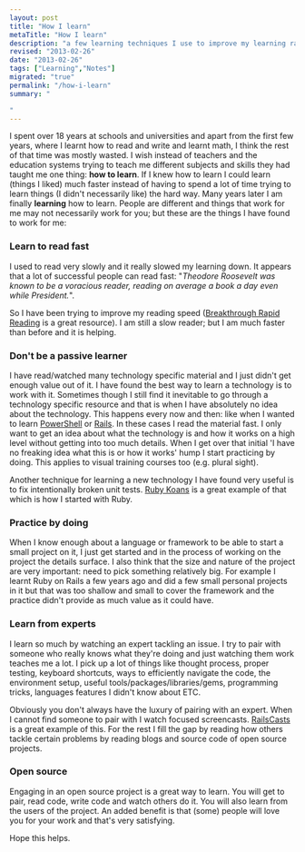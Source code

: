 ```yaml
--- 
layout: post
title: "How I learn"
metaTitle: "How I learn"
description: "a few learning techniques I use to improve my learning rate - mostly as a programmer"
revised: "2013-02-26"
date: "2013-02-26"
tags: ["Learning","Notes"]
migrated: "true"
permalink: "/how-i-learn"
summary: "

"
---
```

I spent over 18 years at schools and universities and apart from the first few years, where I learnt how to read and write and learnt math, I think the rest of that time was mostly wasted. I wish instead of teachers and the education systems trying to teach me different subjects and skills they had taught me one thing: **how to learn**. If I knew how to learn I could learn (things I liked) much faster instead of having to spend a lot of time trying to learn things (I didn't necessarily like) the hard way. Many years later I am finally **learning** how to learn. People are different and things that work for me may not necessarily work for you; but these are the things I have found to work for me:

### Learn to read fast
I used to read very slowly and it really slowed my learning down. It appears that a lot of successful people can read fast: "*Theodore Roosevelt was known to be a voracious reader, reading on average a book a day even while President.*". 

So I have been trying to improve my reading speed ([Breakthrough Rapid Reading](http://www.amazon.com/Breakthrough-Rapid-Reading-Peter-Kump/dp/073520019X) is a great resource). I am still a slow reader; but I am much faster than before and it is helping.

### Don't be a passive learner
I have read/watched many technology specific material and I just didn't get enough value out of it. I have found the best way to learn a technology is to work with it. Sometimes though I still find it inevitable to go through a technology specific resource and that is when I have absolutely no idea about the technology. This happens every now and then: like when I wanted to learn [PowerShell](http://www.powershellpro.com/powershell-tutorial-introduction/) or [Rails](http://ruby.railstutorial.org/). In these cases I read the material fast. I only want to get an idea about what the technology is and how it works on a high level without getting into too much details. When I get over that initial 'I have no freaking idea what this is or how it works' hump I start practicing by doing. This applies to visual training courses too (e.g. plural sight).

Another technique for learning a new technology I have found very useful is to fix intentionally broken unit tests. [Ruby Koans](http://rubykoans.com/) is a great example of that which is how I started with Ruby.

### Practice by doing
When I know enough about a language or framework to be able to start a small project on it, I just get started and in the process of working on the project the details surface. I also think that the size and nature of the project are very important: need to pick something relatively big. For example I learnt Ruby on Rails a few years ago and did a few small personal projects in it  but that was too shallow and small to cover the framework and the practice didn't provide as much value as it could have.

### Learn from experts
I learn so much by watching an expert tackling an issue. I try to pair with someone who really knows what they're doing and just watching them work teaches me a lot. I pick up a lot of things like thought process, proper testing, keyboard shortcuts, ways to efficiently navigate the code, the environment setup, useful tools/packages/libraries/gems, programming tricks, languages features I didn't know about ETC.

Obviously you don't always have the luxury of pairing with an expert. When I cannot find someone to pair with I watch focused screencasts. [RailsCasts](http://railscasts.com/) is a great example of this. For the rest I fill the gap by reading how others tackle certain problems by reading blogs and source code of open source projects.

### Open source
Engaging in an open source project is a great way to learn. You will get to pair, read code, write code and watch others do it. You will also learn from the users of the project. An added benefit is that (some) people will love you for your work and that's very satisfying.

Hope this helps.






